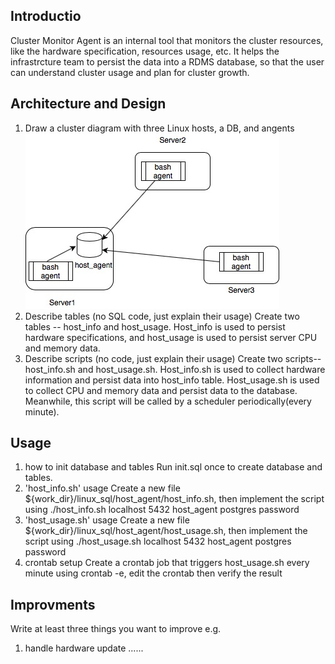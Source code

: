 ## Introductio
Cluster Monitor Agent is an internal tool that monitors the cluster resources, like the hardware specification, resources usage, etc. It helps the infrastrcture team to persist the data into a RDMS database, so that the user can understand cluster usage and plan for cluster growth.

## Architecture and Design
1) Draw a cluster diagram with three Linux hosts, a DB, and angents
![image](https://github.com/zhenzhangca/Linux_Usage_Agent/blob/master/img-folder/Untitled%20Diagram.jpg)
2) Describe tables (no SQL code, just explain their usage)
Create two tables -- host_info and host_usage. Host_info is used to persist hardware specifications, and host_usage is used to persist server CPU and memory data.
3) Describe scripts (no code, just explain their usage)
Create two scripts--host_info.sh and host_usage.sh. Host_info.sh is used to collect hardware information and persist data into host_info table. Host_usage.sh is used to collect CPU and memory data and persist data to the database. Meanwhile, this script will be called by a scheduler periodically(every minute).

## Usage
1) how to init database and tables
Run init.sql once to create database and tables.
2) 'host_info.sh' usage
Create a new file ${work_dir}/linux_sql/host_agent/host_info.sh, then implement the script using ./host_info.sh localhost 5432 host_agent postgres password
3) 'host_usage.sh' usage
Create a new file ${work_dir}/linux_sql/host_agent/host_usage.sh, then implement the script using ./host_usage.sh localhost 5432 host_agent postgres password
4) crontab setup
Create a crontab job that triggers host_usage.sh every minute using crontab -e, edit the crontab then verify the result

## Improvments
Write at least three things you want to improve
e.g.
1) handle hardware update
......
